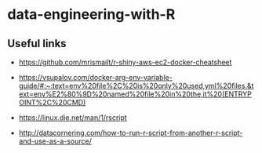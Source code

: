 # data-engineering-with-R

## Useful links

- https://github.com/mrismailt/r-shiny-aws-ec2-docker-cheatsheet

- https://vsupalov.com/docker-arg-env-variable-guide/#:~:text=env%20file%2C%20is%20only%20used,yml%20files.&text=env%E2%80%9D%20named%20file%20in%20the,it%20(ENTRYPOINT%2C%20CMD)

- https://linux.die.net/man/1/rscript

- http://datacornering.com/how-to-run-r-script-from-another-r-script-and-use-as-a-source/
